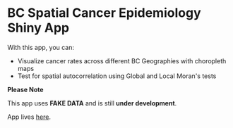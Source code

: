 # BC Spatial Cancer Epidemiology Shiny App

With this app, you can:

* Visualize cancer rates across different BC Geographies with choropleth maps
* Test for spatial autocorrelation using Global and Local Moran's tests

**Please Note**

This app uses **FAKE DATA** and is still **under development**. 

App lives [here](https://jdsimkin04.shinyapps.io/bc_spatial_canepi_app/).